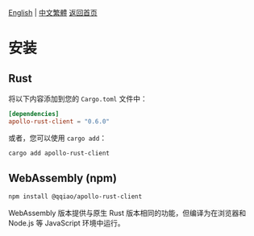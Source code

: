 [English](../en/Installation.md) | [中文繁體](../zh-TW/Installation.md)
[返回首页](Home.md)

# 安装

## Rust

将以下内容添加到您的 `Cargo.toml` 文件中：

```toml
[dependencies]
apollo-rust-client = "0.6.0"
```

或者，您可以使用 `cargo add`：

```bash
cargo add apollo-rust-client
```

## WebAssembly (npm)

```bash
npm install @qqiao/apollo-rust-client
```

WebAssembly 版本提供与原生 Rust 版本相同的功能，但编译为在浏览器和 Node.js 等 JavaScript 环境中运行。
